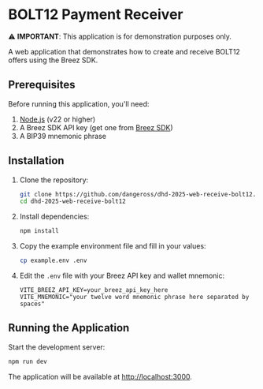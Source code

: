 # BOLT12 Payment Receiver

⚠️ **IMPORTANT**: This application is for demonstration purposes only.

A web application that demonstrates how to create and receive BOLT12 offers using the Breez SDK.

## Prerequisites

Before running this application, you'll need:

1. [Node.js](https://nodejs.org/) (v22 or higher)
2. A Breez SDK API key (get one from [Breez SDK](https://breez.technology/request-api-key/#contact-us-form-sdk))
3. A BIP39 mnemonic phrase

## Installation

1. Clone the repository:
   ```bash
   git clone https://github.com/dangeross/dhd-2025-web-receive-bolt12.git
   cd dhd-2025-web-receive-bolt12
   ```

2. Install dependencies:
   ```bash
   npm install
   ```

3. Copy the example environment file and fill in your values:
   ```bash
   cp example.env .env
   ```

4. Edit the `.env` file with your Breez API key and wallet mnemonic:
   ```
   VITE_BREEZ_API_KEY=your_breez_api_key_here
   VITE_MNEMONIC="your twelve word mnemonic phrase here separated by spaces"
   ```

## Running the Application

Start the development server:
```bash
npm run dev
```

The application will be available at [http://localhost:3000](http://localhost:3000).
